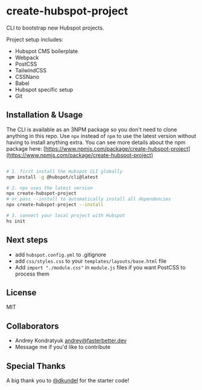 # create-hubspot-project

CLI to bootstrap new Hubspot projects.

Project setup includes:

- Hubspot CMS boilerplate
- Webpack
- PostCSS
- TailwindCSS
- CSSNano
- Babel
- Hubspot specific setup
- Git

## Installation & Usage

The CLI is available as an 3NPM package so you don't need to clone anything in this repo. Use `npx` instead of `npm` to use the latest version without having to install anything extra. You can see more details about the npm package here: [https://www.npmjs.com/package/create-hubspot-project](https://www.npmjs.com/package/create-hubspot-project)

```bash

# 1. first install the Hubspot CLI globally
npm install -g @hubspot/cli@latest

# 2. npx uses the latest version
npx create-hubspot-project
# or pass --install to automatically install all dependencies
npx create-hubspot-project --install

# 3. connect your local project with Hubspot
hs init

```

## Next steps

- add `hubspot.config.yml` to .gitignore
- add `css/styles.css` to your `templates/layouts/base.html` file
- Add `import "./module.css"` in `module.js` files if you want PostCSS to process them

## License

MIT

## Collaborators

- Andrey Kondratyuk <andrey@fasterbetter.dev>
- Message me if you'd like to contribute

## Special Thanks

A big thank you to [@dkundel](https://github.com/dkundel) for the starter code!
